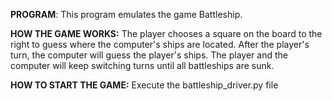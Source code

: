 **PROGRAM**: 
This program emulates the game Battleship.

**HOW THE GAME WORKS:** 
The player chooses a square on the board to the right to guess where the computer's 
ships are located. After the player's turn, the computer will guess the player's ships. 
The player and the computer will keep switching turns until all battleships are sunk.

**HOW TO START THE GAME:** Execute the battleship_driver.py file
